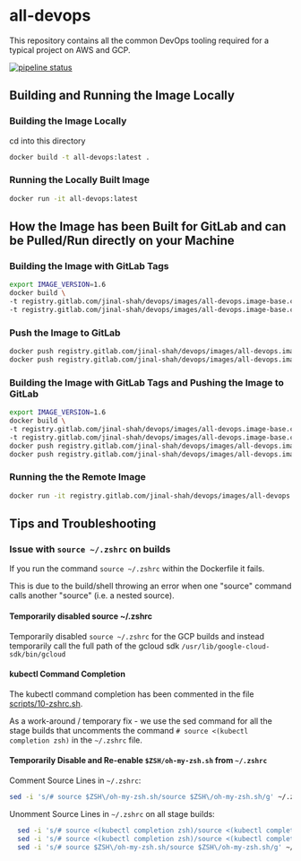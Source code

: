 # all-devops

This repository contains all the common DevOps tooling required for a typical project on AWS and GCP.

[![pipeline status](https://gitlab.com/jinal-shah/devops/images/badges/master/pipeline.svg)](https://gitlab.com/jinal-shah/devops/images/-/commits/master)

## Building and Running the Image Locally

### Building the Image Locally

cd into this directory

```bash
docker build -t all-devops:latest .
```

### Running the Locally Built Image

```bash
docker run -it all-devops:latest
```

## How the Image has been Built for GitLab and can be Pulled/Run directly on your Machine

### Building the Image with GitLab Tags

```bash
export IMAGE_VERSION=1.6
docker build \
-t registry.gitlab.com/jinal-shah/devops/images/all-devops.image-base.centos:latest \
-t registry.gitlab.com/jinal-shah/devops/images/all-devops.image-base.centos:${IMAGE_VERSION} .
```

### Push the Image to GitLab

```bash
docker push registry.gitlab.com/jinal-shah/devops/images/all-devops.image-base.centos:latest && \
docker push registry.gitlab.com/jinal-shah/devops/images/all-devops.image-base.centos:${IMAGE_VERSION}
```

### Building the Image with GitLab Tags and Pushing the Image to GitLab

```bash
export IMAGE_VERSION=1.6
docker build \
-t registry.gitlab.com/jinal-shah/devops/images/all-devops.image-base.centos:latest \
-t registry.gitlab.com/jinal-shah/devops/images/all-devops.image-base.centos:${IMAGE_VERSION} . && \
docker push registry.gitlab.com/jinal-shah/devops/images/all-devops.image-base.centos:latest && \
docker push registry.gitlab.com/jinal-shah/devops/images/all-devops.image-base.centos:${IMAGE_VERSION}
```

### Running the the Remote Image

```bash
docker run -it registry.gitlab.com/jinal-shah/devops/images/all-devops.image-base.centos
```

## Tips and Troubleshooting

### Issue with `source ~/.zshrc` on builds

If you run the command `source ~/.zshrc` within the Dockerfile it fails.

This is due to the build/shell throwing an error when one "source" command calls another "source" (i.e. a nested source).

#### Temporarily disabled source ~/.zshrc

Temporarily disabled `source ~/.zshrc` for the GCP builds and instead temporarily call the full path of the gcloud sdk `/usr/lib/google-cloud-sdk/bin/gcloud`

#### kubectl Command Completion

The kubectl command completion has been commented in the file [scripts/10-zshrc.sh](./scripts/10-zshrc.sh).

As a work-around / temporary fix - we use the sed command for all the stage builds that uncomments the command `# source <(kubectl completion zsh)` in the `~/.zshrc` file.

#### Temporarily Disable and Re-enable `$ZSH/oh-my-zsh.sh` from `~/.zshrc`

Comment Source Lines in `~/.zshrc`:

```bash
sed -i 's/# source $ZSH\/oh-my-zsh.sh/source $ZSH\/oh-my-zsh.sh/g' ~/.zshrc
```

Unomment Source Lines in `~/.zshrc` on all stage builds:

```bash
  sed -i 's/# source <(kubectl completion zsh)/source <(kubectl completion zsh)/g' ~/.zshrc && \
  sed -i 's/# source <(kubectl completion zsh)/source <(kubectl completion zsh)/g' ~/.bashrc && \
  sed -i 's/# source $ZSH\/oh-my-zsh.sh/source $ZSH\/oh-my-zsh.sh/g' ~/.zshrc
```

